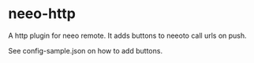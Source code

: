 # neeo-http
A http plugin for neeo remote. It adds buttons to neeoto call urls on push.

See config-sample.json on how to add buttons.
